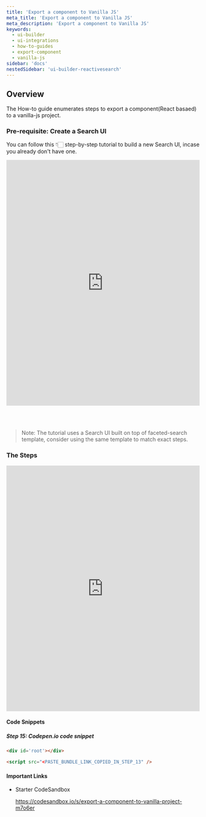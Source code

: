 ```yaml
---
title: 'Export a component to Vanilla JS'
meta_title: 'Export a component to Vanilla JS'
meta_description: 'Export a component to Vanilla JS'
keywords:
  - ui-builder
  - ui-integrations
  - how-to-guides
  - export-component
  - vanilla-js
sidebar: 'docs'
nestedSidebar: 'ui-builder-reactivesearch'
---
```


## Overview

The How-to guide enumerates steps to export a component(React basaed) to a vanilla-js project.

### Pre-requisite: Create a Search UI 

You can follow this 👇🏻 step-by-step tutorial to build a new Search UI, incase you already don't have one.

<iframe src="https://scribehow.com/page-embed/Publishing_Search_UIs_with_Lucidworks_Fusion__x1WkxtpJTZqQrYx728_AJw" width="100%" height="640" allowfullscreen frameborder="0" style="margin: auto;"></iframe>

<br /> <br /> 

> Note: The tutorial uses a Search UI built on top of faceted-search template, consider using the same template to match exact steps.


### The Steps

<iframe src="https://scribehow.com/embed/Export_a_component_to_vanilla-js__k-sBcnWJSxqKfEYDu-aItg" width="100%" height="640" allowfullscreen frameborder="0"></iframe>

#### Code Snippets

##### Step 15: Codepen.io code snippet

```html
<div id='root'></div>

<script src="<PASTE_BUNDLE_LINK_COPIED_IN_STEP_13" />
```

#### Important Links

- Starter CodeSandbox 

  https://codesandbox.io/s/export-a-component-to-vanilla-project-m7o6er



